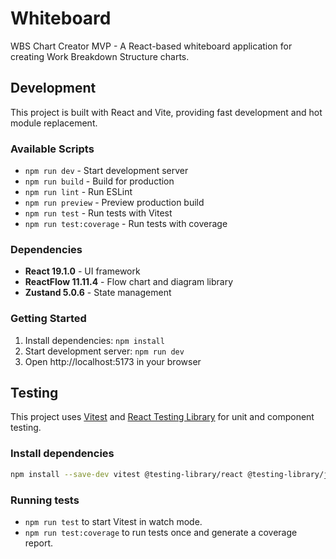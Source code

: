 # Whiteboard

WBS Chart Creator MVP - A React-based whiteboard application for creating Work Breakdown Structure charts.

## Development

This project is built with React and Vite, providing fast development and hot module replacement.

### Available Scripts

- `npm run dev` - Start development server
- `npm run build` - Build for production
- `npm run lint` - Run ESLint
- `npm run preview` - Preview production build
- `npm run test` - Run tests with Vitest
- `npm run test:coverage` - Run tests with coverage

### Dependencies

- **React 19.1.0** - UI framework
- **ReactFlow 11.11.4** - Flow chart and diagram library
- **Zustand 5.0.6** - State management

### Getting Started

1. Install dependencies: `npm install`
2. Start development server: `npm run dev`
3. Open http://localhost:5173 in your browser

## Testing

This project uses [Vitest](https://vitest.dev/) and [React Testing Library](https://testing-library.com/docs/react-testing-library/) for unit and component testing.

### Install dependencies

```bash
npm install --save-dev vitest @testing-library/react @testing-library/jest-dom
```

### Running tests

- `npm run test` to start Vitest in watch mode.
- `npm run test:coverage` to run tests once and generate a coverage report.
